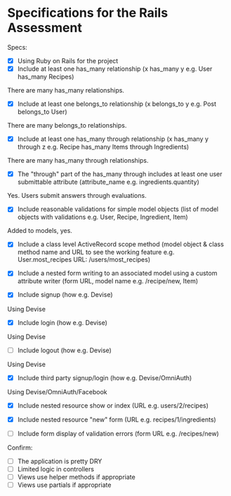# Specifications for the Rails Assessment

Specs:
- [x] Using Ruby on Rails for the project
- [x] Include at least one has_many relationship (x has_many y e.g. User has_many Recipes)

There are many has_many relationships.

- [x] Include at least one belongs_to relationship (x belongs_to y e.g. Post belongs_to User)

There are many belongs_to relationships.

- [x] Include at least one has_many through relationship (x has_many y through z e.g. Recipe has_many Items through Ingredients)

There are many has_many through relationships.

- [x] The "through" part of the has_many through includes at least one user submittable attribute (attribute_name e.g. ingredients.quantity)

Yes. Users submit answers through evaluations.

- [x] Include reasonable validations for simple model objects (list of model objects with validations e.g. User, Recipe, Ingredient, Item)

Added to models, yes.

- [x] Include a class level ActiveRecord scope method (model object & class method name and URL to see the working feature e.g. User.most_recipes URL: /users/most_recipes)



- [x] Include a nested form writing to an associated model using a custom attribute writer (form URL, model name e.g. /recipe/new, Item)
- [x] Include signup (how e.g. Devise)

Using Devise

- [x] Include login (how e.g. Devise)

Using Devise

- [ ] Include logout (how e.g. Devise)

Using Devise

- [x] Include third party signup/login (how e.g. Devise/OmniAuth)

Using Devise/OmniAuth/Facebook

- [x] Include nested resource show or index (URL e.g. users/2/recipes)



- [x] Include nested resource "new" form (URL e.g. recipes/1/ingredients)
- [ ] Include form display of validation errors (form URL e.g. /recipes/new)

Confirm:
- [ ] The application is pretty DRY
- [ ] Limited logic in controllers
- [ ] Views use helper methods if appropriate
- [ ] Views use partials if appropriate
